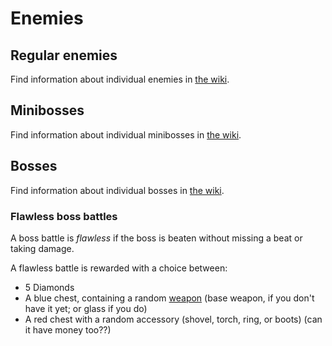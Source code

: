 Enemies
=======

## Regular enemies

Find information about individual enemies in [the wiki](https://zelda.gamepedia.com/Enemies_in_Cadence_of_Hyrule).

## Minibosses

Find information about individual minibosses in [the
wiki](https://zelda.gamepedia.com/Bosses_in_Cadence_of_Hyrule#Minibosses).

## Bosses

Find information about individual bosses in [the
wiki](https://zelda.gamepedia.com/Bosses_in_Cadence_of_Hyrule#Bosses).

### Flawless boss battles

A boss battle is _flawless_ if the boss is beaten without missing a
beat or taking damage.

A flawless battle is rewarded with a choice between:

- 5 Diamonds
- A blue chest, containing a random [weapon](./weapons.md) (base
  weapon, if you don't have it yet; or glass if you do)
- A red chest with a random accessory (shovel, torch, ring, or boots)
  (can it have money too??)
